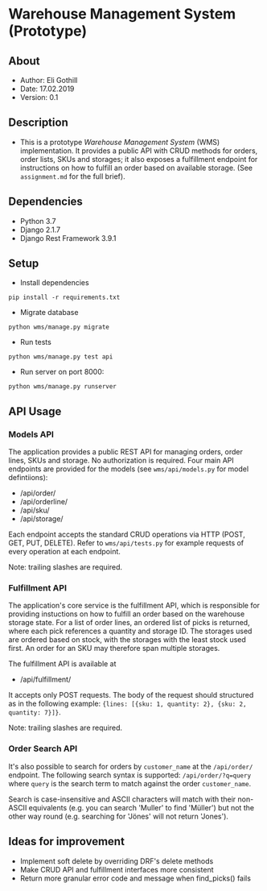 # Warehouse Management System (Prototype)

## About

- Author: Eli Gothill
- Date: 17.02.2019
- Version: 0.1

## Description

* This is a prototype *Warehouse Management System* (WMS) implementation. It provides a public API with CRUD methods for orders, order lists, SKUs and storages; it also exposes a fulfillment endpoint for instructions on how to fulfill an order based on available storage. (See `assignment.md` for the full brief).

## Dependencies

- Python 3.7
- Django 2.1.7
- Django Rest Framework 3.9.1

## Setup

- Install dependencies

`pip install -r requirements.txt`

- Migrate database

`python wms/manage.py migrate`

- Run tests

`python wms/manage.py test api`

- Run server on port 8000:

`python wms/manage.py runserver`

## API Usage

### Models API

The application provides a public REST API for managing orders, order lines, SKUs and storage. No authorization is required. Four main API endpoints are provided for the models (see `wms/api/models.py` for model defintiions):

- /api/order/
- /api/orderline/
- /api/sku/
- /api/storage/

Each endpoint accepts the standard CRUD operations via HTTP (POST, GET, PUT, DELETE). Refer to `wms/api/tests.py` for example requests of every operation at each endpoint.

Note: trailing slashes are required.

### Fulfillment API

The application's core service is the fulfillment API, which is responsible for providing instuctions on how to fulfill an order based on the warehouse storage state. For a list of order lines, an ordered list of picks is returned, where each pick references a quantity and storage ID. The storages used are ordered based on stock, with the storages with the least stock used first. An order for an SKU may therefore span multiple storages.

The fulfillment API is available at

- /api/fulfillment/

It accepts only POST requests. The body of the request should structured as in the following example: `{lines: [{sku: 1, quantity: 2}, {sku: 2, quantity: 7}]}`.

Note: trailing slashes are required.

### Order Search API

It's also possible to search for orders by `customer_name` at the `/api/order/` endpoint. The following search syntax is supported: `/api/order/?q=query` where `query` is the search term to match against the order `customer_name`.

Search is case-insensitive and ASCII characters will match with their non-ASCII equivalents (e.g. you can search 'Muller' to find 'Müller') but not the other way round (e.g. searching for 'Jönes' will not return 'Jones').

## Ideas for improvement

- Implement soft delete by overriding DRF's delete methods
- Make CRUD API and fulfillment interfaces more consistent
- Return more granular error code and message when find_picks() fails